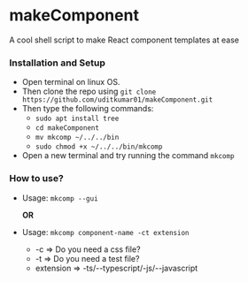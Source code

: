 # makeComponent

A cool shell script to make React component templates at ease

### Installation and Setup

-   Open terminal on linux OS.
-   Then clone the repo using `git clone https://github.com/uditkumar01/makeComponent.git`
-   Then type the following commands:
    -   `sudo apt install tree`
    -   `cd makeComponent`
    -   `mv mkcomp ~/../../bin`
    -   `sudo chmod +x ~/../../bin/mkcomp`
-   Open a new terminal and try running the command `mkcomp`

### How to use?

-   Usage: `mkcomp --gui`

    **OR**

-   Usage: `mkcomp component-name -ct extension`

    -   -c => Do you need a css file?
    -   -t => Do you need a test file?
    -   extension => -ts/--typescript/-js/--javascript
